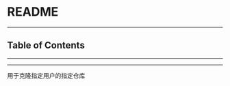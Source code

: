 # README

<!-- File: README.md -->
<!-- Author: YJ -->
<!-- Email: yj1516268@outlook.com -->
<!-- Created Time: 2023-04-18 13:19:11 -->

---

## Table of Contents

<!-- vim-markdown-toc GFM -->

<!-- vim-markdown-toc -->

---

<!-- Object info -->

---

用于克隆指定用户的指定仓库
